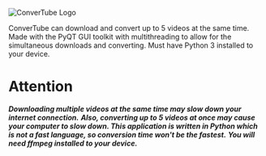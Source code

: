 ![ConverTube Logo](https://github.com/sketchyboi14/ConverTube/blob/master/assets/ConverTube_Logo.png)

ConverTube can download and convert up to 5 videos at the same time. Made with the PyQT GUI toolkit with multithreading to allow for the simultaneous downloads and converting. Must have Python 3 installed to your device.


# Attention
***Downloading multiple videos at the same time may slow down your internet connection.***
***Also, converting up to 5 videos at once may cause your computer to slow down. This application is written in Python which is not a fast language, so conversion time won't be the fastest.***
***You will need ffmpeg installed to your device.***
